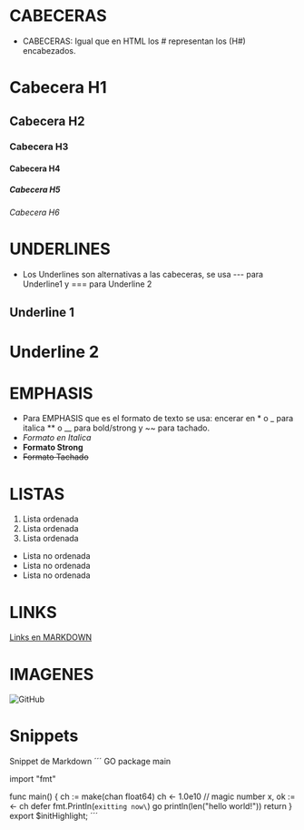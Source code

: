 # CABECERAS
- CABECERAS: Igual que en HTML los # representan los (H#) encabezados.
# Cabecera H1
## Cabecera H2
### Cabecera H3
#### Cabecera H4
##### Cabecera H5
###### Cabecera H6

# UNDERLINES

- Los Underlines son alternativas a las cabeceras, se usa --- para Underline1 y === para Underline 2

Underline 1
------------

Underline 2
====

# EMPHASIS
- Para EMPHASIS que es el formato de texto se usa: encerar en * o _ para italica ** o __ para bold/strong y ~~ para tachado.
- *Formato en Italica*
- __Formato Strong__
- ~~Formato Tachado~~

# LISTAS
1. Lista ordenada
2. Lista ordenada
3. Lista ordenada
- Lista no ordenada
- Lista no ordenada
- Lista no ordenada

# LINKS
[Links en MARKDOWN](http://www.google.com)

# IMAGENES
![GitHub](https://bitemycoin.com/wp-content/uploads/2018/06/GitHub-Logo.png)

# Snippets
Snippet de Markdown
´´´ GO
package main

import "fmt"

func main() {
    ch := make(chan float64)
    ch <- 1.0e10    // magic number
    x, ok := <- ch
    defer fmt.Println(`exitting now\`)
    go println(len("hello world!"))
    return
}
export $initHighlight;
´´´